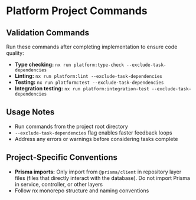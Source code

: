 # Platform Project Commands

## Validation Commands

Run these commands after completing implementation to ensure code quality:

- **Type checking:** `nx run platform:type-check --exclude-task-dependencies`
- **Linting:** `nx run platform:lint --exclude-task-dependencies`  
- **Testing:** `nx run platform:test --exclude-task-dependencies`
- **Integration testing:** `nx run platform:integration-test --exclude-task-dependencies`

## Usage Notes

- Run commands from the project root directory
- `--exclude-task-dependencies` flag enables faster feedback loops
- Address any errors or warnings before considering tasks complete

## Project-Specific Conventions

- **Prisma imports:** Only import from `@prisma/client` in repository layer files (files that directly interact with the database). Do not import Prisma in service, controller, or other layers
- Follow nx monorepo structure and naming conventions
